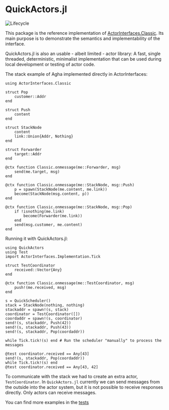 # QuickActors.jl

![Lifecycle](https://img.shields.io/badge/lifecycle-experimental-orange.svg)
<!--
[![Documentation](https://img.shields.io/badge/docs-stable-blue.svg)](https://tisztamo.github.io/QuickActors.jl/stable)
[![Documentation](https://img.shields.io/badge/docs-master-blue.svg)](https://tisztamo.github.io/QuickActors.jl/dev)
-->

This package is the reference implementation of [ActorInterfaces.Classic](https://juliaactors.github.io/ActorInterfaces.jl/dev/reference/#ActorInterfaces.Classic).
Its main purpose is to demonstrate the semantics and implementability of the interface.

QuickActors.jl is also an usable - albeit limited - actor library: A fast, single threaded, deterministic, minimalist implementation that can be used during local development or testing of actor code.

The stack example of Agha implemented directly in ActorInterfaces:

```
using ActorInterfaces.Classic

struct Pop
    customer::Addr
end

struct Push
    content
end

struct StackNode
    content
    link::Union{Addr, Nothing}
end

struct Forwarder
    target::Addr
end

@ctx function Classic.onmessage(me::Forwarder, msg)
    send(me.target, msg)
end

@ctx function Classic.onmessage(me::StackNode, msg::Push)
    p = spawn(StackNode(me.content, me.link))
    become(StackNode(msg.content, p))
end

@ctx function Classic.onmessage(me::StackNode, msg::Pop)
    if !isnothing(me.link)
        become(Forwarder(me.link))
    end
    send(msg.customer, me.content)
end
```

Running it with QuickActors.jl:

```
using QuickActors
using Test
import ActorInterfaces.Implementation.Tick

struct TestCoordinator
    received::Vector{Any}
end

@ctx function Classic.onmessage(me::TestCoordinator, msg)
    push!(me.received, msg)
end

s = QuickScheduler()
stack = StackNode(nothing, nothing)
stackaddr = spawn!(s, stack)
coordinator = TestCoordinator([])
coordaddr = spawn!(s, coordinator)
send!(s, stackaddr, Push(42))
send!(s, stackaddr, Push(43))
send!(s, stackaddr, Pop(coordaddr))

while Tick.tick!(s) end # Run the scheduler "manually" to process the messages

@test coordinator.received == Any[43]
send!(s, stackaddr, Pop(coordaddr))
while Tick.tick!(s) end
@test coordinator.received == Any[43, 42]
```

To communicate with the stack we had to create an extra actor, `TestCoordinator`. In `QuickActors.jl` currently we can send messages from the outside into the actor system, but it is not possible to receive responses directly. Only actors can receive messages.

You can find more examples in the [tests](https://github.com/JuliaActors/QuickActors.jl/tree/main/test)